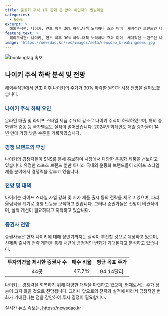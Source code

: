 ```yaml
---
title: 운동화 주식 1주 판매 돈 없어 이민재의 쩐널리즘
categories:
  - News
excerpt: >
  해외주식편: 나이키, 연초 이후 30% 하락…대책 노력하나 효과 미미  세계적인 브랜드인 나이키가 온라인 매출 감소와 라이프 스타일 제품 수요 감소 등으로 어려움을 겪고 있다. 이로 인해 2024년 회계연도 매출은 1% 늘었지만, 코로나19 이전 수준으로는 14년 만에 가장 낮은 증가율을 기록했다. 또한, 경쟁사들의 부상으로 시장에서의 나이키의 지배력이 흔들리고 있다. 하반기 턴어라운드 가능성은 희미하며, 내년까지도 우울한 내년 실적 전망이 제기되고 있다.
feature_text: >
  해외주식편: 나이키, 연초 이후 30% 하락…대책 노력하나 효과 미미  세계적인 브랜드인 나이키가 온라인 매출 감소와 라이프 스타일 제품 수요 감소 등으로 어려움을 겪고 있다. 이로 인해 2024년 회계연도 매출은 1% 늘었지만, 코로나19 이전 수준으로는 14년 만에 가장 낮은 증가율을 기록했다. 또한, 경쟁사들의 부상으로 시장에서의 나이키의 지배력이 흔들리고 있다. 하반기 턴어라운드 가능성은 희미하며, 내년까지도 우울한 내년 실적 전망이 제기되고 있다.
image: 'https://newsdao.kr/res/images/meta/newsdao_breakingnews.jpg'
---
```


<p><img src="https://newsdao.kr/res/images/meta/newsdao_breakingnews.jpg" alt="bookingtag 속보" /></p>

<h2 data-ke-size="size26">나이키 주식 하락 분석 및 전망</h2>

<p data-ke-size="size16">해외주식편에서 연초 이후 나이키의 주가가 30% 하락한 원인과 시장 전망을 살펴보겠습니다.</p>

<h3><b><span style="color: #1a5490;">나이키 주식 하락 요인</span></b></h3>

<p data-ke-size="size16">온라인 매출 및 라이프 스타일 제품 수요의 감소로 나이키 주식이 하락하였으며, 특히 중화권과 중동 등 국가별로도 실적이 떨어졌습니다. 2024년 회계연도 매출 증가율이 14년 만에 가장 낮은 수준을 기록하였습니다.</p>

<h3><b><span style="color: #1a5490;">경쟁 브랜드의 부상</span></b></h3>

<p data-ke-size="size16">나이키의 경쟁자들이 SNS를 통해 홍보하며 시장에서 다양한 운동화 제품을 선보이고 있습니다. 유명한 스포츠 브랜드 뿐만 아니라 국내외 운동화 브랜드들이 라이프 스타일 제품 분야에서 경쟁력을 갖추고 있습니다.</p>

<h3><b><span style="color: #1a5490;">전망 및 대책</span></b></h3>

<p data-ke-size="size16">나이키는 라이프 스타일 사업 강화 및 저가 제품 출시 등의 전략을 세우고 있으며, 파리 올림픽을 계기로 경영 반등을 모색하고 있습니다. 그러나 증권가들은 전망이 비관적이며, 실적 개선이 필요하다고 지적하고 있습니다.</p>

<h3><b><span style="color: #1a5490;">증권사 전망</span></b></h3>

<p data-ke-size="size16">증권사들은 현재 나이키에 대해 상반기까지는 실적이 부진할 것으로 예상하고 있으며, 신제품 출시와 전략 개편을 통해 내년에 긍정적인 변화가 기대된다고 분석하고 있습니다.</p>

<table>
    <tbody>
        <tr>
            <td style="text-align: center; height: 17px;"><b>투자의견을 제시한 증권사 수</b></td>
            <td style="text-align: center; height: 17px;"><b>매수 비율</b></td>
            <td style="text-align: center; height: 17px;"><b>평균 목표 주가</b></td>
        </tr>
        <tr>
            <td style="text-align: center; height: 17px;">44곳</td>
            <td style="text-align: center; height: 17px;">47.7%</td>
            <td style="text-align: center; height: 17px;">94.14달러</td>
        </tr>
    </tbody>
</table>

<p data-ke-size="size16">나이키는 경쟁력을 회복하기 위해 다양한 대책을 마련하고 있으며, 현재로서는 주가 상승이 크지 않을 것으로 전망됩니다. 그러나 앞으로의 전략과 실적에 따라서 긍정적인 변화가 기대된다는 점을 감안하여 투자 결정이 필요합니다.</p>
실시간 뉴스 속보는, <a href="https://newsdao.kr" rel="dofollow">https://newsdao.kr</a>


